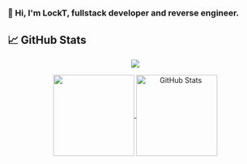 ### 👋 Hi, I'm LockT, fullstack developer and reverse engineer.

## &#x1f4c8; GitHub Stats

<center>
  <p align="center">
    <a href="https://github.com/olalavui" >
        <img align="center" src="https://github-readme-streak-stats.herokuapp.com/?user=olalavui&hide_border=true&background=0D1117&currStreakLabel=FFFFFF&sideLabels=FFFFFF&currStreakNum=FFFFFF&dates=FFFFFF&sideNums=FFFFFF&fire=f04848&ring=f04848&stroke=FFFFFFFF"/>
    </a>
  <p>
</center>
  
<p align="center">
  <a href="https://github.com/olalavui" >
    <img align="center" src="https://github-readme-stats.vercel.app/api/top-langs/?layout=compact&username=olalavui&langs_count=6&theme=dark&bg_color=0d1117&border_color=30363d&hide_border=true&custom_title=Languages" height="160px"/>
  </a>
  <a href="https://github.com/olalavui" >
    <img align="center" src="https://github-readme-stats.vercel.app/api?username=olalavui&show_icons=true&line_height=27&count_private=true&theme=dark&bg_color=0d1117&border_color=30363d&hide=issues&hide_border=true&custom_title=Stats" height="160px" alt="GitHub Stats"/>
  </a>
</p>
